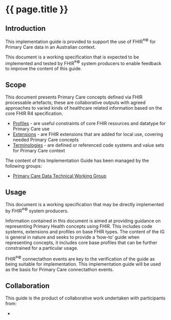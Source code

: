 ﻿# {{ page.title }}


## Introduction
This implementation guide is provided to support the use of FHIR<sup>&reg;&copy;</sup> for Primary Care data in an Australian context.

This document is a working specification that is expected to be implemented and tested by FHIR<sup>&reg;&copy;</sup> system producers
to enable feedback to improve the content of this guide.

## Scope

This document presents Primary Care concepts defined via FHIR processable artefacts; these are collaborative outputs with agreed approaches to varied kinds of healthcare related information based on the core FHIR R4 specification. 
* [Profiles](profiles.html) - are useful constraints of core FHIR resources and datatype for Primary Care use
* [Extensions](extensions.html) - are FHIR extensions that are added for local use, covering needed Primary Care concepts
* [Terminologies](terminology.html) - are defined or referenced code systems and value sets for Primary Care context

The content of this Implementation Guide has been managed by the following groups:

* [Primary Care Data Technical Working Group](https://confluence.csiro.au/display/primarycaredata/Primary+Care+Data+Quality+Technical+Working+Group)

<!--Some profiles indicate the responsible working group, or enquires can be directed to the [Working Group Liasion Officer](mailto:wglo@hl7.org.au)-->

## Usage

This document is a working specification that may be directly implemented by FHIR<sup>&reg;&copy;</sup> system producers.

Information contained in this document is aimed at providing guidance on representing Primary Health concepts 
using FHIR. This includes code systems, extensions and profiles on base FHIR types.  The content of the IG is 
general in nature and seeks to provide a ‘how-to’ guide when representing concepts, it includes core base
profiles that can be further constrained for a particular usage.

FHIR<sup>&reg;&copy;</sup> connectathon events are key to the verification of the guide as being suitable for 
implementation. This implementation guide will be used as the basis for Primary Care connectathon events.

## Collaboration
This guide is the product of collaborative work undertaken with participants from:

* 










